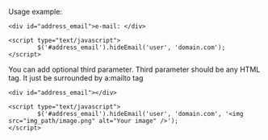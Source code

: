 Usage example:

```
<div id="address_email">e-mail: </div>

<script type="text/javascript">
        $('#address_email').hideEmail('user', 'domain.com');
</script>
```

You can add optional third parameter.
Third parameter should be any HTML tag. It just be surrounded by a:mailto tag

```
<div id="address_email"></div>

<script type="text/javascript">
        $('#address_email').hideEmail('user', 'domain.com', '<img src="img_path/image.png" alt="Your image" />');
</script>
```
